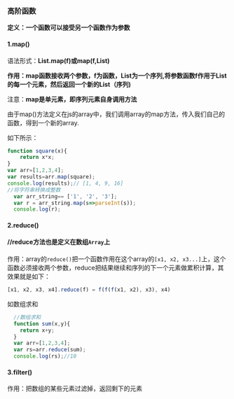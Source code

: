 ### 高阶函数

**定义：一个函数可以接受另一个函数作为参数**

#### 1.map()

语法形式：**List.map(f)**或**map(f,List)**

**作用：map函数接收两个参数，f为函数，List为一个序列,将参数函数f作用于List的每一个元素，然后返回一个新的List（序列)**

注意：**map是单元素，即序列元素自身调用方法**

由于map()方法定义在js的array中，我们调用array的map方法，传入我们自己的函数，得到一个新的array.

如下所示：

```js
function square(x){
    return x*x;
}
var arr=[1,2,3,4];
var results=arr.map(square); 
console.log(results);// [1, 4, 9, 16]
//将字符串转换成整数
  var arr_string== ['1', '2', '3'];
  var r = arr_string.map(s=>parseInt(s));
  console.log(r);
```

#### 2.reduce()

#### //reduce方法也是定义在数组`Array`上

作用：array的`reduce()`把一个函数作用在这个array的`[x1, x2, x3...]`上，这个函数必须接收两个参数，reduce把结果继续和序列的下一个元素做累积计算，其效果就是如下：

```js
[x1, x2, x3, x4].reduce(f) = f(f(f(x1, x2), x3), x4)
```

如数组求和

```js
  //数组求和
  function sum(x,y){
    return x+y;
  }
  var arr=[1,2,3,4];
  var rs=arr.reduce(sum);
  console.log(rs);//10
```

#### 3.filter()

作用：把数组的某些元素过滤掉，返回剩下的元素

